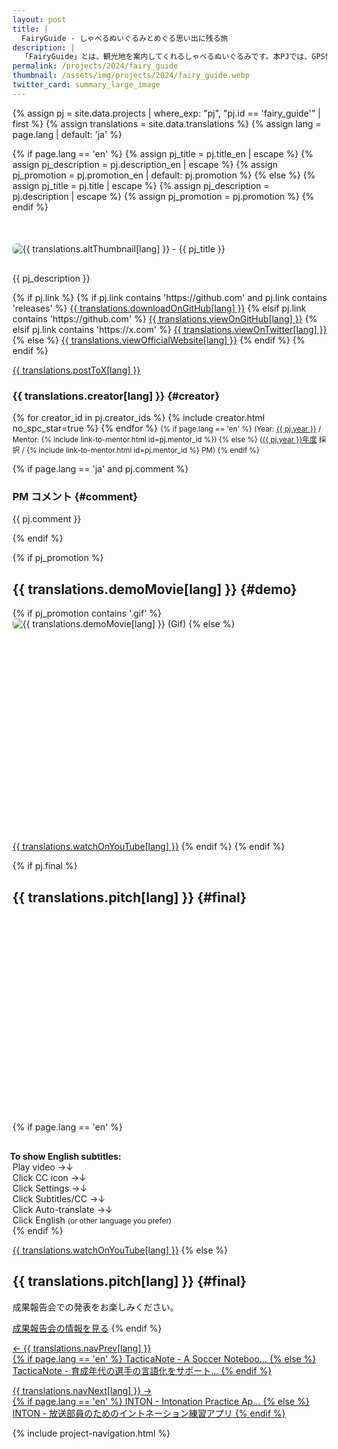 ```yaml
---
layout: post
title: |
  FairyGuide - しゃべるぬいぐるみとめぐる思い出に残る旅
description: |
  「FairyGuide」とは、観光地を案内してくれるしゃべるぬいぐるみです。本PJでは、GPS情報やLLM、音声認識/発話技術を搭載したデバイスを開発しました。このデバイスをぬいぐるみに装着することで、地域にまつわるあらゆる情報を、ぬいぐるみが教えてくれます。あなたも「FairyGuide」とともに、思い出に残る旅をしませんか？
permalink: /projects/2024/fairy_guide
thumbnail: /assets/img/projects/2024/fairy_guide.webp
twitter_card: summary_large_image
---
```


{% assign pj           = site.data.projects | where_exp: "pj", "pj.id == 'fairy_guide'" | first %}
{% assign translations = site.data.translations %}
{% assign lang         = page.lang | default: 'ja' %}

{% if page.lang == 'en' %}
  {% assign pj_title       = pj.title_en       | escape %}
  {% assign pj_description = pj.description_en | escape %}
  {% assign pj_promotion   = pj.promotion_en   | default: pj.promotion %}
{% else %}
  {% assign pj_title       = pj.title          | escape %}
  {% assign pj_description = pj.description    | escape %}
  {% assign pj_promotion   = pj.promotion %}
{% endif %}

<div style='margin-top: 50px; margin-bottom: 30px;'>
  <img class='top-img lazyload' src='/assets/img/spinner.svg' alt='{{ translations.altThumbnail[lang] }} - {{ pj_title }}'
  {% if pj.thumbnail %}    data-src='/assets/img/projects/{{ pj.year }}/{{ pj.thumbnail }}'
  {% else %}               data-src='/assets/img/projects/{{ pj.year }}/{{ pj.id        }}.webp'
  {% endif %}                 title='{{ pj_title }}' style='border-radius: 6px;' loading='lazy' />
</div>

{{ pj_description }}

<div class='flex'>
  {% if pj.link %}
    {% if pj.link contains 'https://github.com' and pj.link contains 'releases' %}
       <a href='{{ pj.link }}' target='_blank' class='button'>{{ translations.downloadOnGitHub[lang] }}</a>
    {% elsif pj.link contains 'https://github.com' %}
       <a href='{{ pj.link }}' target='_blank' class='button'>{{ translations.viewOnGitHub[lang] }}</a>
    {% elsif pj.link contains 'https://x.com' %}
       <a href='{{ pj.link }}' target='_blank' class='button'>{{ translations.viewOnTwitter[lang] }}</a>
    {% else %}
       <a href='{{ pj.link }}' target='_blank' class='button'>{{ translations.viewOfficialWebsite[lang] }}</a>
    {% endif %}
  {% endif %}

  <a href="https://twitter.com/intent/tweet?text={{ pj_title }}&via=MitouJr&hashtags=未踏ジュニア{% if pj.tags %},{{ pj.tags | join: ','}}{% endif %}&related=MitouJr&lang={{ translations.postLangX[lang] }}&url={{ site.url }}{% if page.lang =='en' %}/english{% endif %}/projects/{{ pj.year }}/{{ pj.id }}" class="button" target="_blank">{{ translations.postToX[lang] }}</a>
</div>

### {{ translations.creator[lang] }} {#creator}
<p>
  {% for creator_id in pj.creator_ids %}
    {% include creator.html no_spc_star=true %}
  {% endfor %}

  <small>
    {% if page.lang == 'en' %}
    (Year: <a href='/english/projects/#{{ pj.year }}'>{{ pj.year }}</a> /
     Mentor: {% include link-to-mentor.html id=pj.mentor_id %})
    {% else %}
    (<a href='/projects/{{ pj.year }}'>{{ pj.year }}年度</a> 採択 / {% include link-to-mentor.html id=pj.mentor_id %} PM)
    {% endif %}
  </small>
</p>

{% if page.lang == 'ja' and pj.comment %}
### PM コメント {#comment}
<p class="project-comment">{{ pj.comment }}</p>
{% endif %}

{% if pj_promotion %}
## {{ translations.demoMovie[lang] }} {#demo}
{% if pj_promotion contains '.gif' %}
<img class='top-img lazyload' src='/assets/img/spinner.svg' alt='{{ translations.demoMovie[lang] }} (Gif)'
     data-src='/assets/img/projects/{{ pj.year }}/{{ pj_promotion }}' loading='lazy'
     style='margin-bottom: 10px; border-radius: 6px;' />
{% else %}
<div class="youtube">
  <iframe width="560" height="315" class="lazyload" data-src="https://www.youtube.com/embed/{{ pj_promotion }}?rel=0" frameborder="0" allowfullscreen=""></iframe>
</div>
<a href="https://youtu.be/{{ pj_promotion }}" target="_blank" class="button">{{ translations.watchOnYouTube[lang] }}</a>
{% endif %}
{% endif %}

{% if pj.final %}
## {{ translations.pitch[lang] }}  {#final}
<div class="youtube">
  <iframe width="560" height="315" class="lazyload" data-src="https://www.youtube.com/embed/{{ pj.final }}?rel=0{% if pj.final_start %}&start={{ pj.final_start }}{% endif %}" frameborder="0" allow="accelerometer; autoplay; clipboard-write; encrypted-media; gyroscope; picture-in-picture" allowfullscreen=""></iframe>
</div>

{% if page.lang == 'en' %}
<div class="note" style="margin-top: 30px;">
  <span style="font-weight: bold; margin-left: -4px;">To show English subtitles:</span><br>
  Play video <span class='ignore-sp'>&rarr;</span><span class='ignore-pc'>&darr;</span><br class='ignore-pc'>
  Click CC icon <span class='ignore-sp'>&rarr;</span><span class='ignore-pc'>&darr;</span><br class='ignore-pc'>
  Click Settings <span class='ignore-sp'>&rarr;</span><span class='ignore-pc'>&darr;</span><br class='ignore-pc'>
  Click Subtitles/CC <span class='ignore-sp'>&rarr;</span><span class='ignore-pc'>&darr;</span><br class='ignore-pc'>
  Click Auto-translate <span class='ignore-sp'>&rarr;</span><span class='ignore-pc'>&darr;</span><br class='ignore-pc'>
  Click English <small>(or other language you prefer)</small>
</div>
{% endif %}

<a href="https://youtu.be/{{ pj.final }}{% if pj.final_start %}?t={{ pj.final_start }}{% endif %}" target="_blank" class="button">{{ translations.watchOnYouTube[lang] }}</a>
{% else %}
## {{ translations.pitch[lang] }}  {#final}
成果報告会での発表をお楽しみください。

<a href="/final" class="button">成果報告会の情報を見る</a>
{% endif %}

<nav>
  <p class='nav prev'>
    <a href='tactica_note' title='TacticaNote - 育成年代の選手の言語化をサポートするサッカーノート'>
      &larr; {{ translations.navPrev[lang] }}
      <br>
      {% if page.lang == 'en' %}
        TacticaNote - A Soccer Noteboo...
      {% else %}
        TacticaNote - 育成年代の選手の言語化をサポート...
      {% endif %}
    </a>
  </p>

  <p class='nav next'>
    <a href='inton' title='INTON - 放送部員のためのイントネーション練習アプリ'>
      {{ translations.navNext[lang] }} &rarr;
      <br>
      {% if page.lang == 'en' %}
        INTON - Intonation Practice Ap...
      {% else %}
        INTON - 放送部員のためのイントネーション練習アプリ
      {% endif %}
    </a>
  </p>
</nav>

{% include project-navigation.html %}

